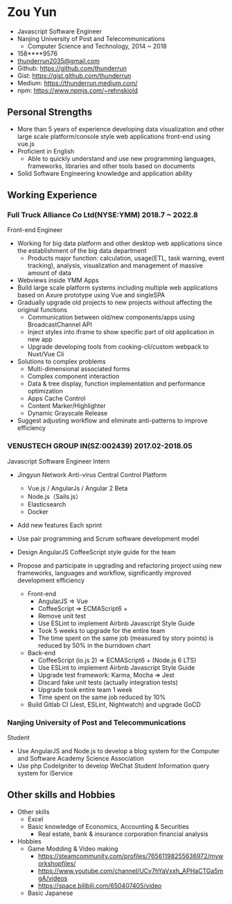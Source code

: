 # Zou Yun

- Javascript Software Engineer
- Nanjing University of Post and Telecommunications
    - Computer Science and Technology, 2014 ~ 2018
- 158****9576
- thunderrun2035@gmail.com
- Github: https://github.com/thunderrun
- Gist: https://gist.github.com/thunderrun
- Medium: https://thunderrun.medium.com/
- npm: https://www.npmjs.com/~rehnskiold

## Personal Strengths

- More than 5 years of experience developing data visualization and other large scale platform/console style web applications front-end using vue.js
- Proficient in English
    - Able to quickly understand and use new programming languages, frameworks, libraries and other tools based on documents
- Solid Software Engineering knowledge and application ability

## Working Experience

### Full Truck Alliance Co Ltd(NYSE:YMM) 2018.7 ~ 2022.8

Front-end Engineer

- Working for big data platform and other desktop web applications since the establishment of the big data department
  - Products major function: calculation, usage(ETL, task warning, event tracking), analysis, visualization and management of massive amount of data
- Webviews inside YMM Apps
- Build large scale platform systems including multiple web applications based on Axure prototype using Vue and singleSPA
- Gradually upgrade old projects to new projects without affecting the original functions
  - Communication between old/new components/apps using BroadcastChannel API
  - Inject styles into iframe to show specific part of old application in new app
  - Upgrade developing tools from cooking-cli/custom webpack to Nuxt/Vue Cli
- Solutions to complex problems
   - Multi-dimensional associated forms
   - Complex component interaction
   - Data & tree display, function implementation and performance optimization
   - Apps Cache Control
   - Content Marker/Highlighter
   - Dynamic Grayscale Release
- Suggest adjusting workflow and eliminate anti-patterns to improve efficiency

### VENUSTECH GROUP IN(SZ:002439) 2017.02-2018.05

Javascript Software Engineer Intern

- Jingyun Network Anti-virus Central Control Platform
  - Vue.js / AngularJs / Angular 2 Beta
  - Node.js（Sails.js）
  - Elasticsearch
  - Docker

- Add new features Each sprint
- Use pair programming and Scrum software development model
- Design AngularJS CoffeeScript style guide for the team
- Propose and participate in upgrading and refactoring project using new frameworks, languages and workflow, significantly improved development efficiency
   - Front-end
     - AngularJS => Vue
     - CoffeeScript => ECMAScript6 +
     - Remove unit test
     - Use ESLint to implement Airbnb Javascript Style Guide
     - Took 5 weeks to upgrade for the entire team
     - The time spent on the same job (measured by story points) is reduced by 50% in the burndown chart
   - Back-end
     - CoffeeScript (io.js 2) => ECMAScript6 + (Node.js 6 LTS)
     - Use ESLint to implement Airbnb Javascript Style Guide
     - Upgrade test framework: Karma, Mocha => Jest
     - Discard fake unit tests (actually integration tests)
     - Upgrade took entire team 1 week
     - Time spent on the same job reduced by 10%
   - Build Gitlab CI (Jest, ESLint, Nightwatch) and upgrade GoCD

### Nanjing University of Post and Telecommunications

Student

- Use AngularJS and Node.js to develop a blog system for the Computer and Software Academy Science Association
- Use php CodeIgniter to develop WeChat Student Information query system for iService

## Other skills and Hobbies

- Other skills
  - Excel
  - Basic knowledge of Economics, Accounting & Securities
    - Real estate, bank & insurance corporation financial analysis
- Hobbies
  - Game Modding & Video making
    - https://steamcommunity.com/profiles/76561198255636972/myworkshopfiles/
    - https://www.youtube.com/channel/UCv7hYaVxxh_APHaCTGa5mgA/videos
    - https://space.bilibili.com/650407405/video    
  - Basic Japanese
